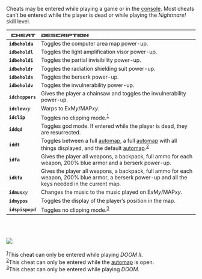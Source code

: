 Cheats may be entered while playing a game or in the [console](https://github.com/bradharding/doomretro/wiki/THE-CONSOLE). Most cheats can’t be entered while the player is dead or while playing the *Nightmare!* skill level.

![](https://github.com/bradharding/www.doomretro.com/blob/master/wiki/cheat.png?raw=true) | ![](https://github.com/bradharding/www.doomretro.com/blob/master/wiki/description.png?raw=true)
:--- | :---
<code><b>idbeholda</b></code>  | Toggles the computer area map power-up.
<code><b>idbeholdl</b></code>  | Toggles the light amplification visor power-up.
<code><b>idbeholdi</b></code>  | Toggles the partial invisibility power-up.
<code><b>idbeholdr</b></code>  | Toggles the radiation shielding suit power-up.
<code><b>idbeholds</b></code>  | Toggles the berserk power-up.
<code><b>idbeholdv</b></code>  | Toggles the invulnerability power-up.
<code><b>idchoppers</b></code> | Gives the player a chainsaw and toggles the invulnerability power-up.
<code><b>idclev</b><i>xy</i></code>   | Warps to E<i>x</i>M<i>y</i>/MAP<i>xy</i>.
<a name="idclip"></a><code><b>idclip</b></code>     | Toggles no clipping mode.<sup>[1](#1)</sup>
<code><b>iddqd</b></code>      | Toggles god mode. If entered while the player is dead, they are resurrected.
<a name="iddt"></a><code><b>iddt</b></code>       | Toggles between a full [automap](https://github.com/bradharding/doomretro/wiki/THE-AUTOMAP), a full [automap](https://github.com/bradharding/doomretro/wiki/THE-AUTOMAP) with all things displayed, and the default [automap](https://github.com/bradharding/doomretro/wiki/THE-AUTOMAP).<sup>[2](#2)</sup>
<code><b>idfa</b></code>       | Gives the player all weapons, a backpack, full ammo for each weapon, 200% blue armor and a berserk power-up.
<code><b>idkfa</b></code>      | Gives the player all weapons, a backpack, full ammo for each weapon, 200% blue armor, a berserk power-up and all the keys needed in the current map.
<code><b>idmus</b><i>xy</i></code>    | Changes the music to the music played on E<i>x</i>M<i>y</i>/MAP<i>xy</i>.
<code><b>idmypos</b></code>    | Toggles the display of the player’s position in the map.
<a name="idspispopd"></a><code><b>idspispopd</b></code> | Toggles no clipping mode.<sup>[3](#3)</sup>

<br>
<br>

![](https://2.bp.blogspot.com/-XteUcXkdkeo/V8liVumKBDI/AAAAAAAAFpQ/IRjmy2lC4xg237BDenWuNf25xtL9I1I_gCLcB/s1600/bigdivider.png)

<a name="1"></a><sup>[1](#idclip)</sup>This cheat can only be entered while playing <i>DOOM II</i>.<br>
<a name="2"></a><sup>[2](#iddt)</sup>This cheat can only be entered while the [automap](https://github.com/bradharding/doomretro/wiki/THE-AUTOMAP) is open.<br>
<a name="3"></a><sup>[3](#idspispopd)</sup>This cheat can only be entered while playing <i>DOOM</i>.